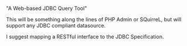 "A Web-based JDBC Query Tool"

This will be something along the lines of PHP Admin or SQuirreL, but will support any JDBC compliant datasource.

I suggest mapping a RESTful interface to the JDBC Specification. 
